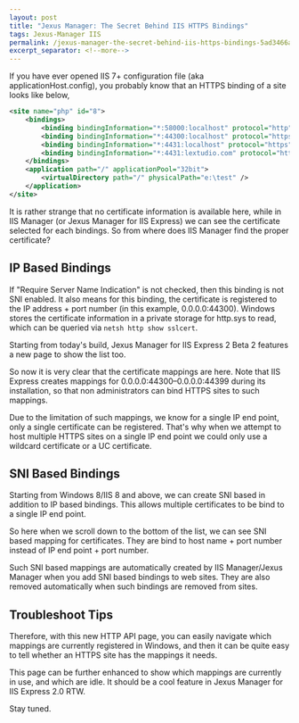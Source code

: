 ```yaml
---
layout: post
title: "Jexus Manager: The Secret Behind IIS HTTPS Bindings"
tags: Jexus-Manager IIS
permalink: /jexus-manager-the-secret-behind-iis-https-bindings-5ad3466a6db5
excerpt_separator: <!--more-->
---
```

If you have ever opened IIS 7+ configuration file (aka applicationHost.config), you probably know that an HTTPS binding of a site looks like below,

``` xml
<site name="php" id="8">
    <bindings>
        <binding bindingInformation="*:58000:localhost" protocol="http" />
        <binding bindingInformation="*:44300:localhost" protocol="https" />
        <binding bindingInformation="*:4431:localhost" protocol="https" />
        <binding bindingInformation="*:4431:lextudio.com" protocol="https" />
    </bindings>
    <application path="/" applicationPool="32bit">
        <virtualDirectory path="/" physicalPath="e:\test" />
    </application>
</site>
```

It is rather strange that no certificate information is available here, while in IIS Manager (or Jexus Manager for IIS Express) we can see the certificate selected for each bindings. So from where does IIS Manager find the proper certificate?
<!--more-->

## IP Based Bindings

If "Require Server Name Indication" is not checked, then this binding is not SNI enabled. It also means for this binding, the certificate is registered to the IP address + port number (in this example, 0.0.0.0:44300). Windows stores the certificate information in a private storage for http.sys to read, which can be queried via `netsh http show sslcert`.

Starting from today's build, Jexus Manager for IIS Express 2 Beta 2 features a new page to show the list too.

So now it is very clear that the certificate mappings are here. Note that IIS Express creates mappings for 0.0.0.0:44300–0.0.0.0:44399 during its installation, so that non administrators can bind HTTPS sites to such mappings.

Due to the limitation of such mappings, we know for a single IP end point, only a single certificate can be registered. That's why when we attempt to host multiple HTTPS sites on a single IP end point we could only use a wildcard certificate or a UC certificate.

## SNI Based Bindings

Starting from Windows 8/IIS 8 and above, we can create SNI based in addition to IP based bindings. This allows multiple certificates to be bind to a single IP end point.

So here when we scroll down to the bottom of the list, we can see SNI based mapping for certificates. They are bind to host name + port number instead of IP end point + port number.

Such SNI based mappings are automatically created by IIS Manager/Jexus Manager when you add SNI based bindings to web sites. They are also removed automatically when such bindings are removed from sites.

## Troubleshoot Tips

Therefore, with this new HTTP API page, you can easily navigate which mappings are currently registered in Windows, and then it can be quite easy to tell whether an HTTPS site has the mappings it needs.

This page can be further enhanced to show which mappings are currently in use, and which are idle. It should be a cool feature in Jexus Manager for IIS Express 2.0 RTW.

Stay tuned.
